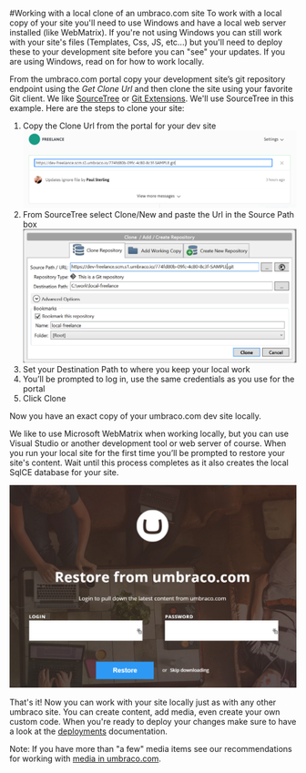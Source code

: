 #Working with a local clone of an umbraco.com site
To work with a local copy of your site you'll need to use Windows and have a local web server installed (like WebMatrix).  If you're not using Windows you can still work with your site's files (Templates, Css, JS, etc...) but you'll need to deploy these to your development site before you can "see" your updates.  If you are using Windows, read on for how to work locally.

From the umbraco.com portal copy your development site’s git repository endpoint using the *Get Clone Url* and then clone the site using your favorite Git client.  We like [SourceTree](http://www.sourcetreeapp.com/) or [Git Extensions](http://code.google.com/p/gitextensions/).  We'll use SourceTree in this example.  Here are the steps to clone your site:

1. Copy the Clone Url from the portal for your dev site
![clone dialog](images/GetCloneUrl.PNG)
2. From SourceTree select Clone/New and paste the Url in the Source Path box
![clone dialog](images/AddRepo.PNG)
3. Set your Destination Path to where you keep your local work
4. You’ll be prompted to log in, use the same credentials as you use for the portal
5. Click Clone

Now you have an exact copy of your umbraco.com dev site locally.  

We like to use Microsoft WebMatrix when working locally, but you can use Visual Studio or another development tool or web server of course.  When you run your local site for the first time you’ll be prompted to restore your site's content.  Wait until this process completes as it also creates the local SqlCE database for your site.

![clone dialog](images/RestoreContent.PNG)

That's it!  Now you can work with your site locally just as with any other umbraco site.  You can create content, add media, even create your own custom code.  When you're ready to deploy your changes make sure to have a look at the [deployments](/Deployment/index.md) documentation.

Note:  If you have more than "a few" media items see our recommendations for working with [media in umbraco.com](media.md).  
